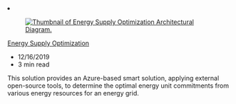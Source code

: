 <!-- This file is automatically generated by build/architectures/build_index.py. Any updates will be lost. -->

<!-- markdownlint-disable MD033 -->

<li class="grid-item item-column" data-categories="AI + Machine Learning Integration ">
<article class="card">
    <div class="card-header has-margin-bottom-none" aria-hidden="true">
        <figure class="image diagram has-height-175 has-overflow-hidden level">
            <a href="/azure/architecture/solution-ideas/articles/energy-supply-optimization"><img src="/azure/architecture/browse/thumbs/energy-supply-optimization.png" class="diagram" alt="Thumbnail of Energy Supply Optimization Architectural Diagram." data-linktype="relative-path"></a>
        </figure>
    </div>
    <div class="card-content">
        <a class="card-content-title has-margin-top-none" href="/azure/architecture/solution-ideas/articles/energy-supply-optimization">
            <p>Energy Supply Optimization</p>
        </a>
        <ul class="card-content-metadata">
            <li>12/16/2019</li>
            <li>3 min read</li>
        </ul>
        <p class="card-content-description">This solution provides an Azure-based smart solution, applying external open-source tools, to determine the optimal energy unit commitments from various energy resources for an energy grid.</p>
        <div class="bottom-to-top-fade is-hidden-mobile"></div>
    </div>
</article>
</li>
